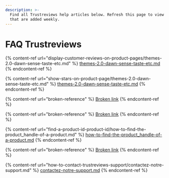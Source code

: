 ```yaml
---
description: >-
  Find all Trustreviews help articles below. Refresh this page to view new FAQs
  that are added weekly.
---
```


# FAQ Trustreviews

{% content-ref url="display-customer-reviews-on-product-pages/themes-2.0-dawn-sense-taste-etc.md" %}
[themes-2.0-dawn-sense-taste-etc.md](display-customer-reviews-on-product-pages/themes-2.0-dawn-sense-taste-etc.md)
{% endcontent-ref %}

{% content-ref url="show-stars-on-product-page/themes-2.0-dawn-sense-taste-etc.md" %}
[themes-2.0-dawn-sense-taste-etc.md](show-stars-on-product-page/themes-2.0-dawn-sense-taste-etc.md)
{% endcontent-ref %}

{% content-ref url="broken-reference" %}
[Broken link](broken-reference)
{% endcontent-ref %}

{% content-ref url="broken-reference" %}
[Broken link](broken-reference)
{% endcontent-ref %}

{% content-ref url="find-a-product-id-product-id/how-to-find-the-product_handle-of-a-product.md" %}
[how-to-find-the-product\_handle-of-a-product.md](find-a-product-id-product-id/how-to-find-the-product\_handle-of-a-product.md)
{% endcontent-ref %}

{% content-ref url="broken-reference" %}
[Broken link](broken-reference)
{% endcontent-ref %}

{% content-ref url="how-to-contact-trustreviews-support/contactez-notre-support.md" %}
[contactez-notre-support.md](how-to-contact-trustreviews-support/contactez-notre-support.md)
{% endcontent-ref %}













